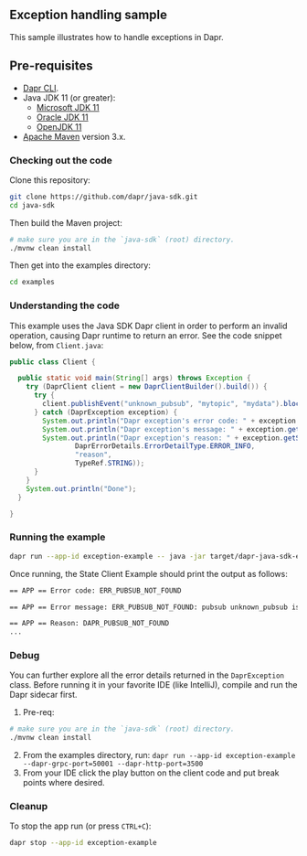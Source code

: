 ## Exception handling sample

This sample illustrates how to handle exceptions in Dapr.

## Pre-requisites

* [Dapr CLI](https://docs.dapr.io/getting-started/install-dapr-cli/).
* Java JDK 11 (or greater):
    * [Microsoft JDK 11](https://docs.microsoft.com/en-us/java/openjdk/download#openjdk-11)
    * [Oracle JDK 11](https://www.oracle.com/technetwork/java/javase/downloads/index.html#JDK11)
    * [OpenJDK 11](https://jdk.java.net/11/)
* [Apache Maven](https://maven.apache.org/install.html) version 3.x.

### Checking out the code

Clone this repository:

```sh
git clone https://github.com/dapr/java-sdk.git
cd java-sdk
```

Then build the Maven project:

```sh
# make sure you are in the `java-sdk` (root) directory.
./mvnw clean install
```

Then get into the examples directory:
```sh
cd examples
```

### Understanding the code

This example uses the Java SDK Dapr client in order to perform an invalid operation, causing Dapr runtime to return an error. See the code snippet below, from `Client.java`: 

```java
public class Client {

  public static void main(String[] args) throws Exception {
    try (DaprClient client = new DaprClientBuilder().build()) {
      try {
        client.publishEvent("unknown_pubsub", "mytopic", "mydata").block();
      } catch (DaprException exception) {
        System.out.println("Dapr exception's error code: " + exception.getErrorCode());
        System.out.println("Dapr exception's message: " + exception.getMessage());
        System.out.println("Dapr exception's reason: " + exception.getStatusDetails().get(
                DaprErrorDetails.ErrorDetailType.ERROR_INFO,
                "reason",
                TypeRef.STRING));
      }
    }
    System.out.println("Done");
  }

}
```

### Running the example

<!-- STEP
name: Run exception example 
expected_stdout_lines:
  - '== APP == Error code: ERR_PUBSUB_NOT_FOUND'
  - '== APP == Error message: ERR_PUBSUB_NOT_FOUND: pubsub unknown_pubsub is not found'
  - '== APP == Reason: DAPR_PUBSUB_NOT_FOUND'
background: true
sleep: 5
-->

```bash
dapr run --app-id exception-example -- java -jar target/dapr-java-sdk-examples-exec.jar io.dapr.examples.exception.Client
```

<!-- END_STEP -->

Once running, the State Client Example should print the output as follows:

```txt
== APP == Error code: ERR_PUBSUB_NOT_FOUND

== APP == Error message: ERR_PUBSUB_NOT_FOUND: pubsub unknown_pubsub is not found

== APP == Reason: DAPR_PUBSUB_NOT_FOUND
...

```

### Debug

You can further explore all the error details returned in the `DaprException` class.
Before running it in your favorite IDE (like IntelliJ), compile and run the Dapr sidecar first.

1. Pre-req:
```sh
# make sure you are in the `java-sdk` (root) directory.
./mvnw clean install
```
2. From the examples directory, run: `dapr run --app-id exception-example --dapr-grpc-port=50001 --dapr-http-port=3500`
3. From your IDE click the play button on the client code and put break points where desired.

### Cleanup

To stop the app run (or press `CTRL+C`):

<!-- STEP
name: Cleanup
-->

```bash
dapr stop --app-id exception-example
```

<!-- END_STEP -->